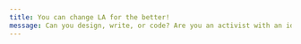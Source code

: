```yaml
---
title: You can change LA for the better!
message: Can you design, write, or code? Are you an activist with an idea? You can help Los Angeles live up to its potential at Hack for LA. Everyone is welcome!
---
```

